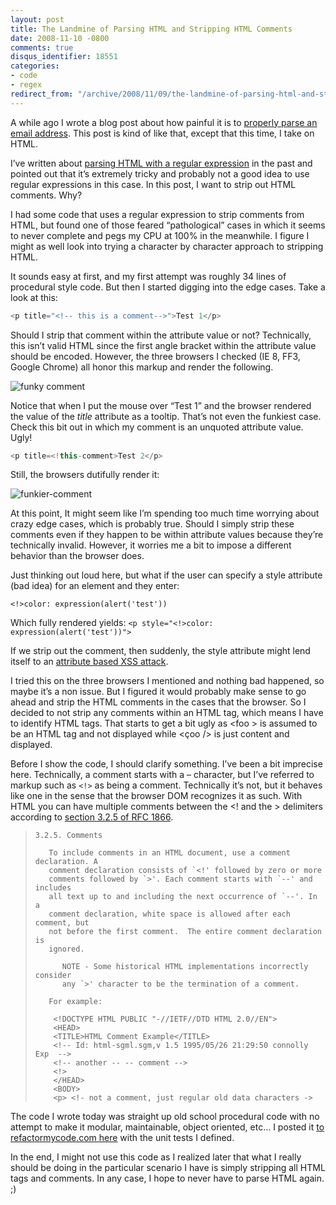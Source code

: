 ```yaml
---
layout: post
title: The Landmine of Parsing HTML and Stripping HTML Comments
date: 2008-11-10 -0800
comments: true
disqus_identifier: 18551
categories:
- code
- regex
redirect_from: "/archive/2008/11/09/the-landmine-of-parsing-html-and-stripping-html-comments.aspx/"
---
```


A while ago I wrote a blog post about how painful it is to [properly
parse an email
address](http://haacked.com/archive/2007/08/21/i-knew-how-to-validate-an-email-address-until-i.aspx "Validating an email addres").
This post is kind of like that, except that this time, I take on HTML.

I’ve written about [parsing HTML with a regular
expression](http://haacked.com/archive/2005/04/22/Matching_HTML_With_Regex.aspx "Matching HTML with regular expressions")
in the past and pointed out that it’s extremely tricky and probably not
a good idea to use regular expressions in this case. In this post, I
want to strip out HTML comments. Why?

I had some code that uses a regular expression to strip comments from
HTML, but found one of those feared “pathological” cases in which it
seems to never complete and pegs my CPU at 100% in the meanwhile. I
figure I might as well look into trying a character by character
approach to stripping HTML.

It sounds easy at first, and my first attempt was roughly 34 lines of
procedural style code. But then I started digging into the edge cases.
Take a look at this:

```csharp
<p title="<!-- this is a comment-->">Test 1</p>
```

Should I strip that comment within the attribute value or not?
Technically, this isn’t valid HTML since the first angle bracket within
the attribute value should be encoded. However, the three browsers I
checked (IE 8, FF3, Google Chrome) all honor this markup and render the
following.

![funky
comment](http://haacked.com/images/haacked_com/WindowsLiveWriter/TheLandmineofParsingHTMLandStrippingHTML_E73B/funky-comment_3.png "funky comment")

Notice that when I put the mouse over “Test 1” and the browser rendered
the value of the *title* attribute as a tooltip. That’s not even the
funkiest case. Check this bit out in which my comment is an unquoted
attribute value. Ugly!

```csharp
<p title=<!this-comment>Test 2</p>
```

Still, the browsers dutifully render it:

![funkier-comment](http://haacked.com/images/haacked_com/WindowsLiveWriter/TheLandmineofParsingHTMLandStrippingHTML_E73B/funkier-comment_3.png "funkier-comment") 

At this point, It might seem like I’m spending too much time worrying
about crazy edge cases, which is probably true. Should I simply strip
these comments even if they happen to be within attribute values because
they’re technically invalid. However, it worries me a bit to impose a
different behavior than the browser does.

Just thinking out loud here, but what if the user can specify a style
attribute (bad idea) for an element and they enter:

`<!>color: expression(alert('test'))`

Which fully rendered yields:
`<p style="<!>color: expression(alert('test'))">`

If we strip out the comment, then suddenly, the style attribute might
lend itself to an [attribute based XSS
attack](http://jeremiahgrossman.blogspot.com/2007/07/attribute-based-cross-site-scripting.html "Attribute Based XSS").

I tried this on the three browsers I mentioned and nothing bad happened,
so maybe it’s a non issue. But I figured it would probably make sense to
go ahead and strip the HTML comments in the cases that the browser. So I
decided to not strip any comments within an HTML tag, which means I have
to identify HTML tags. That starts to get a bit ugly as \<foo \> is
assumed to be an HTML tag and not displayed while \<çoo /\> is just
content and displayed.

Before I show the code, I should clarify something. I’ve been a bit
imprecise here. Technically, a comment starts with a – character, but
I’ve referred to markup such as `<!>` as being a comment. Technically
it’s not, but it behaves like one in the sense that the browser DOM
recognizes it as such. With HTML you can have multiple comments between
the \<! and the \> delimiters according to [section 3.2.5 of RFC
1866](http://www.freesoft.org/CIE/RFC/1866/15.htm "Section 3.2.5 RFC 1866").

>     3.2.5. Comments
>
>        To include comments in an HTML document, use a comment declaration. A
>        comment declaration consists of `<!' followed by zero or more
>        comments followed by `>'. Each comment starts with `--' and includes
>        all text up to and including the next occurrence of `--'. In a
>        comment declaration, white space is allowed after each comment, but
>        not before the first comment.  The entire comment declaration is
>        ignored.
>
>           NOTE - Some historical HTML implementations incorrectly consider
>           any `>' character to be the termination of a comment.
>
>        For example:
>
>         <!DOCTYPE HTML PUBLIC "-//IETF//DTD HTML 2.0//EN">
>         <HEAD>
>         <TITLE>HTML Comment Example</TITLE>
>         <!-- Id: html-sgml.sgm,v 1.5 1995/05/26 21:29:50 connolly Exp  -->
>         <!-- another -- -- comment -->
>         <!>
>         </HEAD>
>         <BODY>
>         <p> <!- not a comment, just regular old data characters ->
>         

The code I wrote today was straight up old school procedural code with
no attempt to make it modular, maintainable, object oriented, etc… I
posted it [to refactormycode.com
here](http://refactormycode.com/codes/597-strip-html-comments "Refactor My Code")
with the unit tests I defined.

In the end, I might not use this code as I realized later that what I
really should be doing in the particular scenario I have is simply
stripping all HTML tags and comments. In any case, I hope to never have
to parse HTML again. ;)

